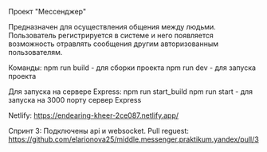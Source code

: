 Проект "Мессенджер"

Предназначен для осуществления общения между людьми. Пользователь регистрируется в системе и него появляется возможность отравлять сообщения другим авторизованным пользователям. 

Команды:
npm run build - для сборки проекта
npm run dev - для запуска проекта

Для запуска на сервере Express: 
npm run start_build
npm run start - для запуска на 3000 порту сервер Express

Netlify: https://endearing-kheer-2ce087.netlify.app/

Спринт 3:
Подключены api и websocket. 
Pull reguest: https://github.com/elarionova25/middle.messenger.praktikum.yandex/pull/3


